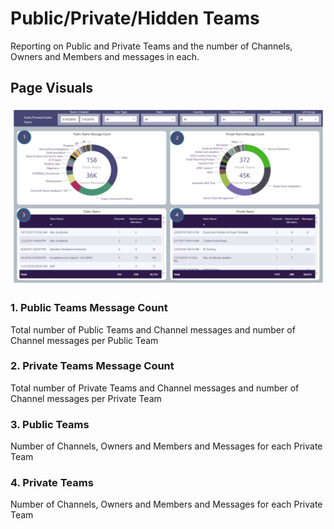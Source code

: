 # Public/Private/Hidden Teams
Reporting on Public and Private Teams and the number of Channels, Owners and Members and messages in each. 

## Page Visuals

![PublicPrivateHidden](images/PublicPrivateHidden.png)

### 1.	Public Teams Message Count
Total number of Public Teams and Channel messages and number of Channel messages per Public Team

### 2.	Private Teams Message Count
Total number of Private Teams and Channel messages and number of Channel messages per Private Team

### 3.	Public Teams
Number of Channels, Owners and Members and Messages for each Private Team

### 4.	Private Teams
Number of Channels, Owners and Members and Messages for each Private Team
 

